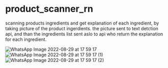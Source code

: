 # product_scanner_rn
scanning products ingredients and get explanation of each ingredient,
by taking picture of the product ingerdients.
the picture sent to text detction api,
and than the ingredients list sent aslo to api who return the explanation for each ingredient.


![WhatsApp Image 2022-08-29 at 17 59 17](https://user-images.githubusercontent.com/89662938/187232110-96fec4cd-4e5a-4501-a069-d054d9ede4c3.jpeg)
![WhatsApp Image 2022-08-29 at 17 59 17 (1)](https://user-images.githubusercontent.com/89662938/187232170-7149530d-9bee-4933-9687-21c415898bf9.jpeg)
![WhatsApp Image 2022-08-29 at 17 59 17 (2)](https://user-images.githubusercontent.com/89662938/187232241-1fe9e4d7-44a5-4358-87ca-6a3cbd69c415.jpeg)
